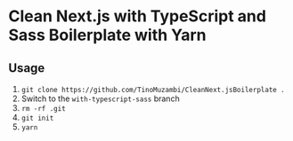 # Clean Next.js with TypeScript and Sass Boilerplate with Yarn

## Usage

1. `git clone https://github.com/TinoMuzambi/CleanNext.jsBoilerplate .`
2. Switch to the `with-typescript-sass` branch
3. `rm -rf .git`
4. `git init`
5. `yarn`
